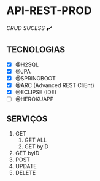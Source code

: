 # API-REST-PROD

*CRUD SUCESS :heavy_check_mark:*

## TECNOLOGIAS
- [x] @H2SQL
- [x] @JPA
- [x] @SPRINGBOOT
- [x] @ARC (Advanced REST CliEnt)
- [x] @ECLIPSE (IDE)
- [ ] @HEROKUAPP

## SERVIÇOS
1. GET
   1. GET ALL
   1. GET byID
1. GET byID
1. POST
1. UPDATE
1. DELETE

